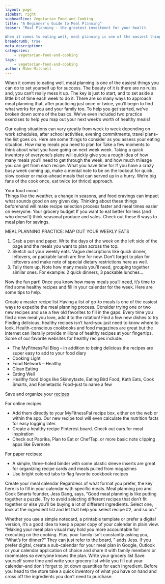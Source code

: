 ```yaml
---
layout: page
sidebar: right
subheadline: Vegetarian Food and Cooking
title: "A Beginner’s Guide to Meal Planning"
teaser: "Meal Planning - the greatest investment for your health

When it comes to eating well, meal planning is one of the easiest things you can do to set yourself up for success."
breadcrumb: true
meta_description:
categories:
    - vegetarian-food-and-cooking
tags:
    - vegetarian-food-and-cooking
author: Mike Mitchell
---
```



When it comes to eating well, meal planning is one of the easiest things you can do to set yourself up for success. The beauty of it is there are no rules and, you can’t really mess it up. The key is just to start, and to set aside a little bit of time each week to do it. There are so many ways to approach meal planning that, after practicing just once or twice, you’ll begin to find what works for you and your family too.
To help you get started, we’ve broken down some of the basics. We’ve even included two practice exercises to help you map out your next week’s worth of healthy meals!

Our eating situations can vary greatly from week to week depending on work schedules, after school activities, evening commitments, travel plans–the list goes on. Here are some things to consider as you assess your eating situation.
How many meals you need to plan for  Take a few moments to think about what you have going on next week week. Taking a quick inventory of everyone’s plans will quickly give you a rough idea of how many meals you’ll need to get through the week, and how much mileage you can get from each recipe.
What you have time for  If you have a crazy busy week coming up, make a mental note to be on the lookout for quick,  slow cooker or make-ahead meals that can served up in a hurry. We’re big fans of the cook once, eat twice (or thrice) approach.

Your food mood  
Things like the weather, a change in seasons, and food cravings can impact what sounds good on any given day. Thinking about these things beforehand will make recipe selection process faster and meal times easier on everyone.
Your grocery budget If you want to eat better for less (and who doesn’t) think seasonal produce and sales. Check out these 6 ways to meal plan for savings.

MEAL PLANNING PRACTICE: MAP OUT YOUR WEEKLY EATS
1. Grab a pen and paper. Write the days of the week on the left side of the page and the meals you want to plan across the top.
2. Sketch out your weekly eats. Vague descriptions like quick dinner, leftovers, or packable lunch are fine for now. Don’t forget to plan for leftovers and make note of special dietary restrictions here as well.
3. Tally them up. Note how many meals you’ll need, grouping together similar ones. For example: 2 quick dinners, 3 packable lunches…

Now the fun part! Once you know how many meals you’ll need, it’s time to find some healthy recipes and fill in your calendar for the week. Here are some tips to help.

Create a master recipe list 
Having a list of go-to meals is one of the easiest ways to expedite the meal planning process. Consider trying one or two new recipes and use a few old favorites to fill in the gaps. Every time you find a new meal you love, add it to the rotation!
Find a few new dishes to try Finding delicious, healthy recipes isn’t hard–you just need to know where to look. Health-conscious cookbooks and food magazines are great but the internet can literally provide millions of healthy recipes at your fingertips.
Some of our favorite websites for healthy recipes include:
-	The MyFitnessPal Blog – in addition to being delicious the recipes are super easy to add to your food diary
-	Cooking Light
-	Food Network – Healthy
-	Clean Eating
-	Eating Well
-	Healthy food blogs like Skinnytaste, Eating Bird Food, Kath Eats, Cook Smarts, and Fannetastic Food–just to name a few

Save and organize your <a href="https://diyeasyprojects.github.io/pages/vegetarian-foodand-cooking/">recipes</a> 

For online recipes:  
-	Add them directly to your MyFitnessPal recipe box, either on the web or within the app. Our new recipe tool will even calculate the nutrition facts for easy logging later.
-	Create a healthy recipe Pinterest board. Check out ours for meal inspiration
-	Check out Paprika, Plan to Eat or ChefTap, or more basic note clipping apps like Evernote

For paper recipes:
-	A simple, three-holed binder with some plastic sleeve inserts are great for organizing recipe cards and meals pulled from magazines
-	Use bright colored tabs to flag favorite cookbook recipes

Create your meal calendar Regardless of what format you prefer, the key here is to fill in your calendar with specific meals. Meal planning pro and Cook Smarts founder, Jess Dang, says, “Good meal planning is like putting together a puzzle. Try to avoid selecting different recipes that don’t fit together or else you’ll be buying a lot of different ingredients. Select one, look at the ingredient list and let that help you select recipe #2, and so on.”

Whether you use a simple notecard, a printable template or prefer a digital version, it’s a good idea to keep a paper copy of your calendar in plain view. “Making your meal plan visual may hold you more accountable for executing on the cooking. Plus, your family isn’t constantly asking you, “What’s for dinner?” They can just refer to the board, ” adds Jess. If you prefer digital, create a sub-calendar for your meal plan in Google, Outlook or your calendar application of choice and share it with family members or roommates so everyone knows the plan.
Write your grocery list Save yourself some time and write your grocery list while you fill out your calendar–and don’t forget to jot down quantities for each ingredient. Before you head to the store take a quick inventory of what you have on hand and cross off the ingredients you don’t need to purchase.
